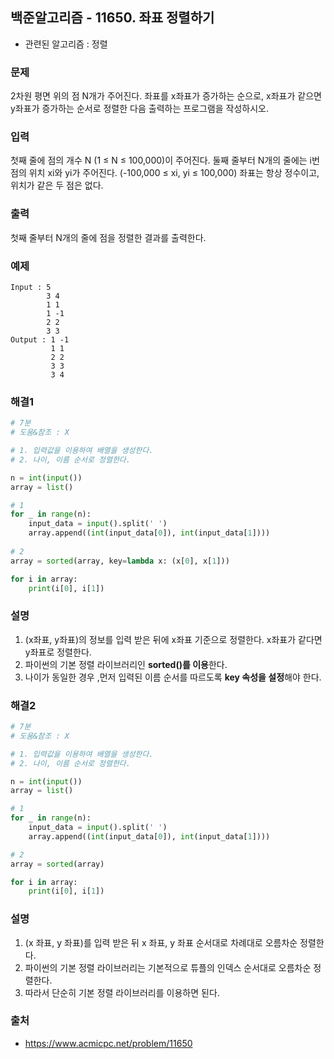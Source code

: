 ## 백준알고리즘 - 11650. 좌표 정렬하기

- 관련된 알고리즘 : 정렬

### 문제

2차원 평면 위의 점 N개가 주어진다. 좌표를 x좌표가 증가하는 순으로, x좌표가 같으면 y좌표가 증가하는 순서로 정렬한 다음 출력하는 프로그램을 작성하시오.

### 입력

첫째 줄에 점의 개수 N (1 ≤ N ≤ 100,000)이 주어진다. 둘째 줄부터 N개의 줄에는 i번점의 위치 xi와 yi가 주어진다. (-100,000 ≤ xi, yi ≤ 100,000) 좌표는 항상 정수이고, 위치가 같은 두 점은 없다.

### 출력

첫째 줄부터 N개의 줄에 점을 정렬한 결과를 출력한다.

### 예제

```
Input : 5
        3 4
        1 1
        1 -1
        2 2
        3 3
Output : 1 -1
         1 1
         2 2
         3 3
         3 4
```

### 해결1

```python
# 7분
# 도움&참조 : X

# 1. 입력값을 이용하여 배열을 생성한다.
# 2. 나이, 이름 순서로 정렬한다.

n = int(input())
array = list()

# 1
for _ in range(n):
    input_data = input().split(' ')
    array.append((int(input_data[0]), int(input_data[1])))
    
# 2
array = sorted(array, key=lambda x: (x[0], x[1]))

for i in array:
    print(i[0], i[1])
```

### 설명

1. (x좌표, y좌표)의 정보를 입력 받은 뒤에 x좌표 기준으로 정렬한다. x좌표가 같다면 y좌표로 정렬한다.
2. 파이썬의 기본 정렬 라이브러리인 **sorted()를 이용**한다.
3. 나이가 동일한 경우 ,먼저 입력된 이름 순서를 따르도록 **key 속성을 설정**해야 한다.

### 해결2

```python
# 7분
# 도움&참조 : X

# 1. 입력값을 이용하여 배열을 생성한다.
# 2. 나이, 이름 순서로 정렬한다.

n = int(input())
array = list()

# 1
for _ in range(n):
    input_data = input().split(' ')
    array.append((int(input_data[0]), int(input_data[1])))

# 2
array = sorted(array)

for i in array:
    print(i[0], i[1])
```

### 설명

1. (x 좌표, y 좌표)를 입력 받은 뒤 x 좌표, y 좌표 순서대로 차례대로 오름차순 정렬한다.
2. 파이썬의 기본 정렬 라이브러리는 기본적으로 튜플의 인덱스 순서대로 오름차순 정렬한다.
3. 따라서 단순히 기본 정렬 라이브러리를 이용하면 된다.

### 출처

- https://www.acmicpc.net/problem/11650

